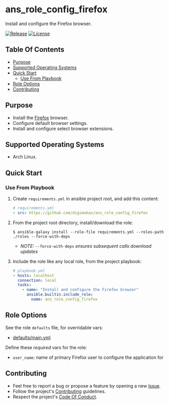 # ans_role_config_firefox

Install and configure the Firefox browser.

[![Release](https://img.shields.io/github/release/digimokan/ans_role_config_firefox.svg?label=release)](https://github.com/digimokan/ans_role_config_firefox/releases/latest "Latest Release Notes")
[![License](https://img.shields.io/badge/license-MIT-blue.svg?label=license)](LICENSE.md "Project License")

## Table Of Contents

* [Purpose](#purpose)
* [Supported Operating Systems](#supported-operating-systems)
* [Quick Start](#quick-start)
    * [Use From Playbook](#use-from-playbook)
* [Role Options](#role-options)
* [Contributing](#contributing)

## Purpose

* Install the [Firefox](https://www.mozilla.org/en-US/firefox/) browser.
* Configure default browser settings.
* Install and configure select browser extensions.

## Supported Operating Systems

* Arch Linux.

## Quick Start

### Use From Playbook

1. Create `requirements.yml` in ansible project root, and add this content:

   ```yaml
   # requirements.yml
   - src: https://github.com/digimokan/ans_role_config_firefox
   ```

2. From the project root directory, install/download the role:

   ```shell
   $ ansible-galaxy install --role-file requirements.yml --roles-path ./roles --force-with-deps
   ```

   * _NOTE:_ `--force-with-deps` _ensures subsequent calls download updates_

3. Include the role like any local role, from the project playbook:

   ```yaml
   # playbook.yml
   - hosts: localhost
     connection: local
     tasks:
       - name: "Install and configure the Firefox browser"
         ansible.builtin.include_role:
           name: ans_role_config_firefox
   ```

## Role Options

See the role `defaults` file, for overridable vars:

  * [defaults/main.yml](../defaults/main.yml)

Define these _required_ vars for the role:

  * `user_name`: name of primary Firefox user to configure the application for

## Contributing

* Feel free to report a bug or propose a feature by opening a new
  [Issue](https://github.com/digimokan/ans_role_config_firefox/issues).
* Follow the project's [Contributing](CONTRIBUTING.md) guidelines.
* Respect the project's [Code Of Conduct](CODE_OF_CONDUCT.md).

